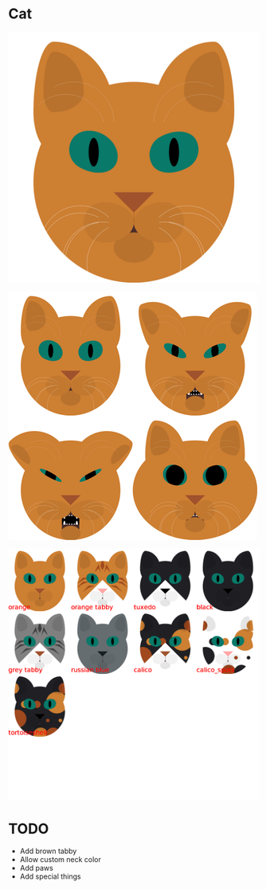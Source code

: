 # Cat

!["A cat rendering"](./cat.png)

!["Various cats"](./collage.png)

!["Various patterns"](./pattern_collage.png)

# TODO

  * Add brown tabby
  * Allow custom neck color
  * Add paws
  * Add special things
